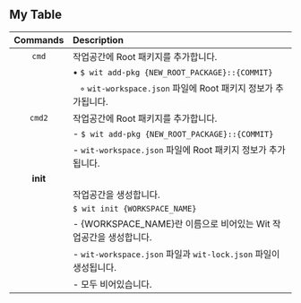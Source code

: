 ## My Table

| Commands  | Description |
|:---------:|:------------|
| `cmd` | 작업공간에 Root 패키지를 추가합니다. |
|       | • `$ wit add-pkg {NEW_ROOT_PACKAGE}::{COMMIT}` |
|       | &nbsp;&nbsp; ◦ `wit-workspace.json` 파일에 Root 패키지 정보가 추가됩니다. |
| `cmd2` | 작업공간에 Root 패키지를 추가합니다. |
|        |  - `$ wit add-pkg {NEW_ROOT_PACKAGE}::{COMMIT}` |
|        |      - `wit-workspace.json` 파일에 Root 패키지 정보가 추가됩니다. |
| **init**       |             |
|                | 작업공간을 생성합니다. |
|                | `$ wit init {WORKSPACE_NAME}` |
|                | - {WORKSPACE_NAME}란 이름으로 비어있는 Wit 작업공간을 생성합니다. |
|                | - `wit-workspace.json` 파일과 `wit-lock.json` 파일이 생성됩니다. |
|                |   - 모두 비어있습니다. |
